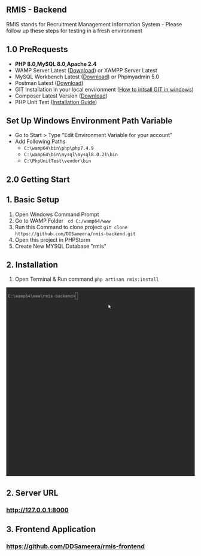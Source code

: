 ## RMIS - Backend

RMIS stands for Recruitment Management Information System - Please follow up these steps  for testing in a fresh environment

## 1.0 PreRequests
- ****PHP 8.0,MySQL 8.0,Apache 2.4****
- WAMP Server Latest ([Download](https://www.wampserver.com/en/))
  or XAMPP Server Latest
- MySQL Workbench Latest ([Download](https://dev.mysql.com/downloads/workbench/)) or Phpmyadmin 5.0
- Postman Latest ([Download](https://www.postman.com/downloads/))
- GIT Installation in your local environment ([How to intsall GIT in windows](https://phoenixnap.com/kb/how-to-install-git-windows))
- Composer Latest Version ([Download](https://getcomposer.org/download/ ))
- PHP Unit Test ([Installation Guide](https://perials.com/installing-phpunit-windows/))

## Set Up Windows Environment Path Variable
- Go to Start > Type "Edit Environment Variable for your account"
- Add Following Paths 
    - `C:\wamp64\bin\php\php7.4.9`
    - `C:\wamp64\bin\mysql\mysql8.0.21\bin`
    - `C:\PhpUnitTest\vendor\bin`

## 2.0 Getting Start

## 1. Basic Setup
1. Open Windows Command Prompt 
2. Go to WAMP Folder <code> cd  C:/wamp64/www </code>
3. Run this Command to clone project
   `git clone https://github.com/DDSameera/rmis-backend.git` 
4. Open this project in PHPStorm 
5. Create New MYSQL Database "rmis"

## 2. Installation 
1. Open Terminal & Run command ``php artisan rmis:install``

<img alt="rmis_install" src="https://raw.githubusercontent.com/DDSameera/rmis-backend/master/public/assets/images/pa_rm_install.gif"/>
       
## 2. Server URL
### http://127.0.0.1:8000


## 3. Frontend Application
### https://github.com/DDSameera/rmis-frontend